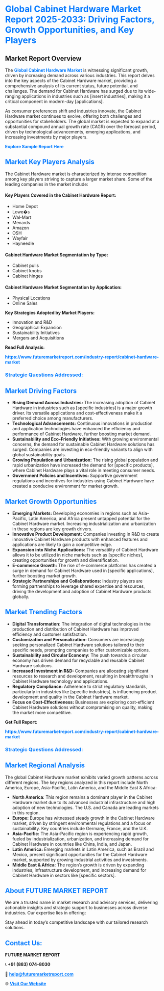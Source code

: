 <h1 style="color: #007BFF;">Global Cabinet Hardware Market Report 2025-2033: Driving Factors, Growth Opportunities, and Key Players</h1>

<section id="overview">
<h2>Market Report Overview</h2>
<p>The <a href="https://www.futuremarketreport.com/industry-report/cabinet-hardware-market" style="color: #007BFF; text-decoration: none;"><strong>Global Cabinet Hardware Market</strong></a> is witnessing significant growth, driven by increasing demand across various industries. This report delves into the key aspects of the Cabinet Hardware market, providing a comprehensive analysis of its current status, future potential, and challenges. The demand for Cabinet Hardware has surged due to its wide-ranging applications in industries such as [insert industries], making it a critical component in modern-day [applications].</p>
<p>As consumer preferences shift and industries innovate, the Cabinet Hardware market continues to evolve, offering both challenges and opportunities for stakeholders. The global market is expected to expand at a substantial compound annual growth rate (CAGR) over the forecast period, driven by technological advancements, emerging applications, and increasing investments by major players.</p>
</section>

<section id="overview">
<p><a href="https://www.futuremarketreport.com/request-sample/reportId=102717" style="color: #007BFF; text-decoration: none;"><strong>Explore Sample Report Here</strong></a></p>
</section>

<section id="key-players">
<h2 style="color: #007BFF;">Market Key Players Analysis</h2>
<p>The Cabinet Hardware market is characterized by intense competition among key players striving to capture a larger market share. Some of the leading companies in the market include:</p>
<h4>Key Players Covered in the Cabinet Hardware Report:</h4>
<ul><li>Home Depot</li><li>Lowe�s</li><li>Wal-Mart</li><li>Menards</li><li>Amazon</li><li>OSH</li><li>Wayfair</li><li>Hayneedle</li></ul>
<h4>Cabinet Hardware Market Segmentation by Type:</h4>
<ul><li>Cabinet pulls</li><li>Cabinet knobs</li><li>Cabinet hinges</li></ul>

<h4>Cabinet Hardware Market Segmentation by Application:</h4>
<ul><li>Physical Locations</li><li>Online Sales</li></ul>
<p><strong>Key Strategies Adopted by Market Players:</strong></p>
<ul>
<li>Innovation and R&D</li>
<li>Geographical Expansion</li>
<li>Sustainability Initiatives</li>
<li>Mergers and Acquisitions</li>
</ul>
</section>

<section>
<p><strong>Read Full Analysis: </strong></p><a href="https://www.futuremarketreport.com/industry-report/cabinet-hardware-market" style="color: #007BFF; text-decoration: none;"><strong>https://www.futuremarketreport.com/industry-report/cabinet-hardware-market</strong></a>
<h3 style="color: #007BFF;">Strategic Questions Addressed:</h3>
</section>

<section id="driving-factors">
<h2 style="color: #007BFF;">Market Driving Factors</h2>
<ul>
<li><strong>Rising Demand Across Industries:</strong> The increasing adoption of Cabinet Hardware in industries such as [specific industries] is a major growth driver. Its versatile applications and cost-effectiveness make it a preferred choice among manufacturers.</li>
<li><strong>Technological Advancements:</strong> Continuous innovations in production and application technologies have enhanced the efficiency and performance of Cabinet Hardware, further boosting market demand.</li>
<li><strong>Sustainability and Eco-Friendly Initiatives:</strong> With growing environmental concerns, the demand for sustainable Cabinet Hardware solutions has surged. Companies are investing in eco-friendly variants to align with global sustainability goals.</li>
<li><strong>Growing Population and Urbanization:</strong> The rising global population and rapid urbanization have increased the demand for [specific products], where Cabinet Hardware plays a vital role in meeting consumer needs.</li>
<li><strong>Government Policies and Incentives:</strong> Supportive government regulations and incentives for industries using Cabinet Hardware have created a conducive environment for market growth.</li>
</ul>
</section>

<section id="growth-opportunities">
<h2 style="color: #007BFF;">Market Growth Opportunities</h2>
<ul>
<li><strong>Emerging Markets:</strong> Developing economies in regions such as Asia-Pacific, Latin America, and Africa present untapped potential for the Cabinet Hardware market. Increasing industrialization and urbanization in these regions are key growth drivers.</li>
<li><strong>Innovative Product Development:</strong> Companies investing in R&D to create innovative Cabinet Hardware products with enhanced features and applications are likely to gain a competitive edge.</li>
<li><strong>Expansion into Niche Applications:</strong> The versatility of Cabinet Hardware allows it to be utilized in niche markets such as [specific niches], creating opportunities for growth and diversification.</li>
<li><strong>E-commerce Growth:</strong> The rise of e-commerce platforms has created a surge in demand for Cabinet Hardware used in [specific applications], further boosting market growth.</li>
<li><strong>Strategic Partnerships and Collaborations:</strong> Industry players are forming partnerships to leverage shared expertise and resources, driving the development and adoption of Cabinet Hardware products globally.</li>
</ul>
</section>

<section id="trending-factors">
<h2 style="color: #007BFF;">Market Trending Factors</h2>
<ul>
<li><strong>Digital Transformation:</strong> The integration of digital technologies in the production and distribution of Cabinet Hardware has improved efficiency and customer satisfaction.</li>
<li><strong>Customization and Personalization:</strong> Consumers are increasingly seeking personalized Cabinet Hardware solutions tailored to their specific needs, prompting companies to offer customizable options.</li>
<li><strong>Sustainability and Circular Economy:</strong> The push towards a circular economy has driven demand for recyclable and reusable Cabinet Hardware solutions.</li>
<li><strong>Increased Investment in R&D:</strong> Companies are allocating significant resources to research and development, resulting in breakthroughs in Cabinet Hardware technology and applications.</li>
<li><strong>Regulatory Compliance:</strong> Adherence to strict regulatory standards, particularly in industries like [specific industries], is influencing product development and quality in the Cabinet Hardware market.</li>
<li><strong>Focus on Cost-Effectiveness:</strong> Businesses are exploring cost-efficient Cabinet Hardware solutions without compromising on quality, making the market more competitive.</li>
</ul>
</section>

<section>
<p><strong>Get Full Report: </strong></p><a href="https://www.futuremarketreport.com/industry-report/cabinet-hardware-market" style="color: #007BFF; text-decoration: none;"><strong>https://www.futuremarketreport.com/industry-report/cabinet-hardware-market</strong></a>
<h3 style="color: #007BFF;">Strategic Questions Addressed:</h3>
</section>


<section id="regional-analysis">
<h2 style="color: #007BFF;">Market Regional Analysis</h2>
<p>The global Cabinet Hardware market exhibits varied growth patterns across different regions. The key regions analyzed in this report include North America, Europe, Asia-Pacific, Latin America, and the Middle East & Africa:</p>
<ul>
<li><strong>North America:</strong> This region remains a dominant player in the Cabinet Hardware market due to its advanced industrial infrastructure and high adoption of new technologies. The U.S. and Canada are leading markets in this region.</li>
<li><strong>Europe:</strong> Europe has witnessed steady growth in the Cabinet Hardware market, driven by stringent environmental regulations and a focus on sustainability. Key countries include Germany, France, and the U.K.</li>
<li><strong>Asia-Pacific:</strong> The Asia-Pacific region is experiencing rapid growth, fueled by industrialization, urbanization, and increasing demand for Cabinet Hardware in countries like China, India, and Japan.</li>
<li><strong>Latin America:</strong> Emerging markets in Latin America, such as Brazil and Mexico, present significant opportunities for the Cabinet Hardware market, supported by growing industrial activities and investments.</li>
<li><strong>Middle East & Africa:</strong> The region’s growth is driven by expanding industries, infrastructure development, and increasing demand for Cabinet Hardware in sectors like [specific sectors].</li>
</ul>
</section>

<footer>
<h2 style="color: #007BFF;">About FUTURE MARKET REPORT</h2>
<p>We are a trusted name in market research and advisory services, delivering actionable insights and strategic support to businesses across diverse industries. Our expertise lies in offering:</p>

<p>Stay ahead in today’s competitive landscape with our tailored research solutions.</p>

<h2 style="color: #007BFF;">Contact Us:</h2>
<p><strong>FUTURE MARKET REPORT</strong></p>
<p>📞 <strong>+91 (883) 074-8030</strong></p>
<p>📧 <strong><a href="mailto:help@futuremarketreport.com" style="color: #007BFF;">help@futuremarketreport.com</a></strong></p>
<p>🌐 <strong><a href="https://www.futuremarketreport.com/" style="color: #007BFF;">Visit Our Website</a></strong></p>
</footer>
